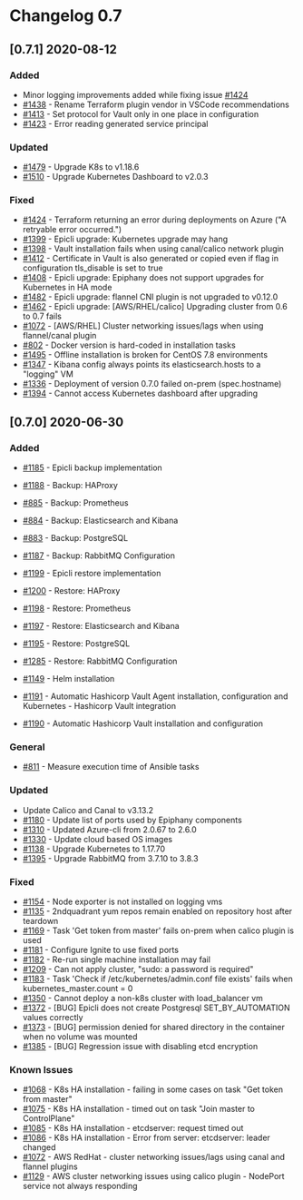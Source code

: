 # Changelog 0.7

## [0.7.1] 2020-08-12

### Added

- Minor logging improvements added while fixing issue [#1424](../../issues/1424)
- [#1438](../../pull/1438) - Rename Terraform plugin vendor in VSCode recommendations
- [#1413](../../issues/1413) - Set protocol for Vault only in one place in configuration
- [#1423](../../issues/1423) - Error reading generated service principal

### Updated

- [#1479](../../issues/1479) - Upgrade K8s to v1.18.6
- [#1510](../../issues/1510) - Upgrade Kubernetes Dashboard to v2.0.3

### Fixed

- [#1424](../../issues/1424) - Terraform returning an error during deployments on Azure ("A retryable error occurred.")
- [#1399](../../issues/1399) - Epicli upgrade: Kubernetes upgrade may hang
- [#1398](../../issues/1398) - Vault installation fails when using canal/calico network plugin
- [#1412](../../issues/1412) - Certificate in Vault is also generated or copied even if flag in configuration tls_disable is set to true
- [#1408](../../issues/1408) - Epicli upgrade: Epiphany does not support upgrades for Kubernetes in HA mode
- [#1482](../../issues/1482) - Epicli upgrade: flannel CNI plugin is not upgraded to v0.12.0
- [#1462](../../issues/1461) - Epicli upgrade: [AWS/RHEL/calico] Upgrading cluster from 0.6 to 0.7 fails
- [#1072](../../issues/1072) - [AWS/RHEL] Cluster networking issues/lags when using flannel/canal plugin
- [#802](../../issues/802) - Docker version is hard-coded in installation tasks
- [#1495](../../issues/1495) - Offline installation is broken for CentOS 7.8 environments
- [#1347](../../issues/1347) - Kibana config always points its elasticsearch.hosts to a "logging" VM
- [#1336](../../issues/1336) - Deployment of version 0.7.0 failed on-prem (spec.hostname)
- [#1394](../../issues/1394) - Cannot access Kubernetes dashboard after upgrading

## [0.7.0] 2020-06-30

### Added

- [#1185](../../issues/1185) - Epicli backup implementation
- [#1188](../../issues/1188) - Backup: HAProxy
- [#885](../../issues/885)   - Backup: Prometheus
- [#884](../../issues/884)   - Backup: Elasticsearch and Kibana
- [#883](../../issues/883)   - Backup: PostgreSQL
- [#1187](../../issues/1187) - Backup: RabbitMQ Configuration

- [#1199](../../issues/1199) - Epicli restore implementation
- [#1200](../../issues/1200) - Restore: HAProxy
- [#1198](../../issues/1198) - Restore: Prometheus
- [#1197](../../issues/1197) - Restore: Elasticsearch and Kibana
- [#1195](../../issues/1195) - Restore: PostgreSQL
- [#1285](../../issues/1285) - Restore: RabbitMQ Configuration

- [#1149](../../issues/1149) - Helm installation

- [#1191](../../issues/1191) - Automatic Hashicorp Vault Agent installation, configuration and Kubernetes - Hashicorp Vault integration
- [#1190](../../issues/1190) - Automatic Hashicorp Vault installation and configuration

### General

- [#811](../../issues/811) - Measure execution time of Ansible tasks

### Updated

- Update Calico and Canal to v3.13.2
- [#1180](../../issues/1180) - Update list of ports used by Epiphany components
- [#1310](../../issues/1310) - Updated Azure-cli from 2.0.67 to 2.6.0
- [#1330](../../issues/1330) - Update cloud based OS images
- [#1138](../../issues/1138) - Upgrade Kubernetes to 1.17.70
- [#1395](../../issues/1395) - Upgrade RabbitMQ from 3.7.10 to 3.8.3

### Fixed

- [#1154](../../issues/1154) - Node exporter is not installed on logging vms
- [#1135](../../issues/1135) - 2ndquadrant yum repos remain enabled on repository host after teardown
- [#1169](../../issues/1169) - Task 'Get token from master' fails on-prem when calico plugin is used
- [#1181](../../issues/1181) - Configure Ignite to use fixed ports
- [#1182](../../issues/1182) - Re-run single machine installation may fail
- [#1209](../../issues/1209) - Can not apply cluster, "sudo: a password is required"
- [#1183](../../issues/1183) - Task 'Check if /etc/kubernetes/admin.conf file exists' fails when kubernetes\_master.count = 0
- [#1350](../../issues/1350) - Cannot deploy a non-k8s cluster with load\_balancer vm
- [#1372](../../issues/1372) - [BUG] Epicli does not create Postgresql SET\_BY\_AUTOMATION values correctly
- [#1373](../../issues/1373) - [BUG] permission denied for shared directory in the container when no volume was mounted
- [#1385](../../issues/1385) - [BUG] Regression issue with disabling etcd encryption

### Known Issues

- [#1068](../../issues/1068) - K8s HA installation - failing in some cases on task "Get token from master"
- [#1075](../../issues/1075) - K8s HA installation - timed out on task "Join master to ControlPlane"
- [#1085](../../issues/1085) - K8s HA installation - etcdserver: request timed out
- [#1086](../../issues/1086) - K8s HA installation - Error from server: etcdserver: leader changed
- [#1072](../../issues/1072) - AWS RedHat - cluster networking issues/lags using canal and flannel plugins
- [#1129](../../issues/1129) - AWS cluster networking issues using calico plugin - NodePort service not always responding
